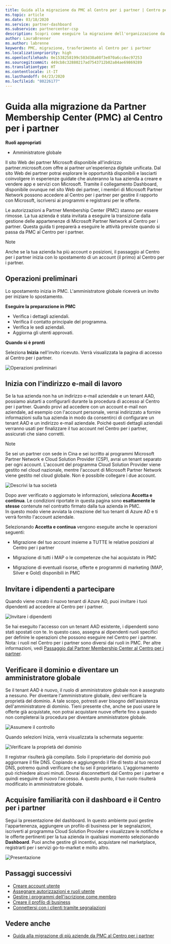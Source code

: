 ```yaml
---
title: Guida alla migrazione da PMC al Centro per i partner | Centro per i partner
ms.topic: article
ms.date: 03/18/2020
ms.service: partner-dashboard
ms.subservice: partnercenter-csp
description: Scopri come eseguire la migrazione dell'organizzazione da Partner Membership Center (PMC) al Centro per i partner.
author: LauraBrenner
ms.author: labrenne
keywords: PMC, migrazione, trasferimento al Centro per i partner
ms.localizationpriority: high
ms.openlocfilehash: 0e1538258199c503d38a08f3e070a6cc6ec97253
ms.sourcegitcommit: 449cb8c32880217ad7543712b02a84ae69869289
ms.translationtype: HT
ms.contentlocale: it-IT
ms.lasthandoff: 04/23/2020
ms.locfileid: "80226177"
---
```

# <a name="guide-to-migrating-from-pmc-to-partner-center"></a>Guida alla migrazione da Partner Membership Center (PMC) al Centro per i partner

**Ruoli appropriati**

- Amministratore globale

Il sito Web dei partner Microsoft disponibile all'indirizzo partner.microsoft.com offre ai partner un'esperienza digitale unificata. Dal sito Web dei partner potrai esplorare le opportunità disponibili e lasciarti coinvolgere in esperienze guidate che aiuteranno la tua azienda a creare e vendere app e servizi con Microsoft. Tramite il collegamento Dashboard, disponibile ovunque nel sito Web dei partner, i membri di Microsoft Partner Network possono accedere al Centro per i partner per gestire il rapporto con Microsoft, iscriversi ai programmi e registrarsi per le offerte. 

Le autorizzazioni a Partner Membership Center (PMC) stanno per essere rimosse. La tua azienda è stata invitata a eseguire la transizione dalla gestione delle appartenenze di Microsoft Partner Network al Centro per i partner. Questa guida ti preparerà a eseguire le attività previste quando si passa da PMC al Centro per i partner.

>[!Note]
>Anche se la tua azienda ha più account o posizioni, il passaggio al Centro per i partner inizia con lo spostamento di un account (il primo) al Centro per i partner.

## <a name="get-started"></a>Operazioni preliminari

Lo spostamento inizia in PMC. L'amministratore globale riceverà un invito per iniziare lo spostamento. 

**Eseguire la preparazione in PMC**
- Verifica i dettagli aziendali. 
- Verifica il contatto principale del programma. 
- Verifica le sedi aziendali.
- Aggiorna gli utenti approvati.

**Quando si è pronti**

Seleziona **Inizia** nell'invito ricevuto. Verrà visualizzata la pagina di accesso al Centro per i partner.

![Operazioni preliminari](images/migration/getstarted.jpg)

## <a name="start-with-your-work-email"></a>Inizia con l'indirizzo e-mail di lavoro

Se la tua azienda non ha un indirizzo e-mail aziendale e un tenant AAD, possiamo aiutarti a configurarli durante la procedura di accesso al Centro per i partner. Quando provi ad accedere con un account e-mail non aziendale, ad esempio con l'account personale, verrai indirizzato a fornire informazioni sulla tua azienda in modo da consentirci di configurare un tenant AAD e un indirizzo e-mail aziendale.
Poiché questi dettagli aziendali verranno usati per finalizzare il tuo account nel Centro per i partner, assicurati che siano corretti.

>[!Note]
>Se sei un partner con sede in Cina e sei iscritto ai programmi Microsoft Partner Network e Cloud Solution Provider (CSP), avrai un tenant separato per ogni account. L'account del programma Cloud Solution Provider viene gestito nel cloud nazionale, mentre l'account di Microsoft Partner Network viene gestito nel cloud globale. Non è possibile collegare i due account.

![Descrivi la tua società](images/migration/newtellusabout.png)

Dopo aver verificato o aggiornato le informazioni, seleziona **Accetta e continua**.
Le condizioni riportate in questa pagina sono **esattamente le stesse** contenute nel contratto firmato dalla tua azienda in PMC.  
In questo modo viene avviata la creazione del tuo tenant di Azure AD e ti verrà fornito l'account aziendale.

Selezionando **Accetta e continua** vengono eseguite anche le operazioni seguenti:

- Migrazione del tuo account insieme a TUTTE le relative posizioni al Centro per i partner

- Migrazione di tutti i MAP o le competenze che hai acquistato in PMC

- Migrazione di eventuali risorse, offerte e programmi di marketing (MAP, Silver e Gold) disponibili in PMC

## <a name="invite-employees-to-join-you"></a>Invitare i dipendenti a partecipare

Quando viene creato il nuovo tenant di Azure AD, puoi invitare i tuoi dipendenti ad accedere al Centro per i partner.

![Invitare i dipendenti](images/migration/invite.png)


Se hai eseguito l'accesso con un tenant AAD esistente, i dipendenti sono stati spostati con te. In questo caso, assegna ai dipendenti ruoli specifici per definire le operazioni che possono eseguire nel Centro per i partner. Nota: i ruoli nel Centro per i partner sono diversi dai ruoli in PMC. Per altre informazioni, vedi [Passaggio dal Partner Membership Center al Centro per i partner](move-pmc-pc-map.md).

## <a name="verify-your-domain-and-become-a-global-admin"></a>Verificare il dominio e diventare un amministratore globale  

Se il tenant AAD è nuovo, il ruolo di amministratore globale non è assegnato a nessuno. Per diventare l'amministratore globale, devi verificare la proprietà del dominio. A tale scopo, potresti aver bisogno dell'assistenza dell'amministratore di dominio. Tieni presente che, anche se puoi usare le offerte già acquistate, non potrai acquistare nuove offerte fino a quando non completerai la procedura per diventare amministratore globale. 

![Assumere il controllo](images/migration/takecontrol.png)

Quando selezioni Inizia, verrà visualizzata la schermata seguente:

![Verificare la proprietà del dominio](images/migration/verifytxt.png)

Il registrar risulterà già compilato. Solo il proprietario del dominio può aggiornare il file DNS. Copiando e aggiungendo il file di testo al tuo record DNS, potremo quindi verificare che tu sei il proprietario. L'aggiornamento può richiedere alcuni minuti. Dovrai disconnetterti dal Centro per i partner e quindi eseguire di nuovo l'accesso. A questo punto, il tuo ruolo risulterà modificato in amministratore globale. 


## <a name="get-acquainted-with-your-dashboard-and-partner-center"></a>Acquisire familiarità con il dashboard e il Centro per i partner

Segui la presentazione del dashboard. In questo ambiente puoi gestire l'appartenenza, aggiungere un profilo di business per le segnalazioni, iscriverti al programma Cloud Solution Provider e visualizzare le notifiche e le offerte pertinenti per la tua azienda in qualsiasi momento selezionando **Dashboard**. Puoi anche gestire gli incentivi, acquistare nel marketplace, registrarti per i servizi go-to-market e molto altro.  

![Presentazione](images/migration/fre.png)

## <a name="next-steps"></a>Passaggi successivi

- [Creare account utente ](create-user-accounts-and-set-permissions.md)
- [Assegnare autorizzazioni e ruoli utente](permissions-overview.md)
- [Gestire i programmi dell'iscrizione come membro](renew-mpn-offers.md)
- [Creare il profilo di business](create-a-marketing-profile.md)
- [Connettersi con i clienti tramite segnalazioni](responding-to-referrals.md)

## <a name="see-also"></a>Vedere anche

- [Guida alla migrazione di più aziende da PMC al Centro per i partner](move-multiple-companies.md)
